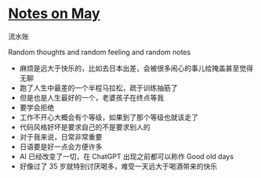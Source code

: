 # [Notes on May](https://github.com/yihong0618/gitblog/issues/318)

流水账

Random thoughts and random feeling and random notes
 
- 麻烦是远大于快乐的，比如去日本出差，会被很多闹心的事儿给掩盖甚至觉得无聊
- 跑了人生中最差的一个半程马拉松，疏于训练抽筋了
- 但是也是人生最好的一个，老婆孩子在终点等我
- 要学会拒绝
- 工作不开心大概会有个等级，如果到了那个等级也就该走了
- 代码风格好坏是要求自己的不是要求别人的
- 对于我来说，日常非常重要
- 日语要是好一点会方便许多
- AI 已经改变了一切，在 ChatGPT 出现之前都可以称作 Good old days
- 好像过了 35 岁就特别讨厌喝多，难受一天远大于喝酒带来的快乐
 